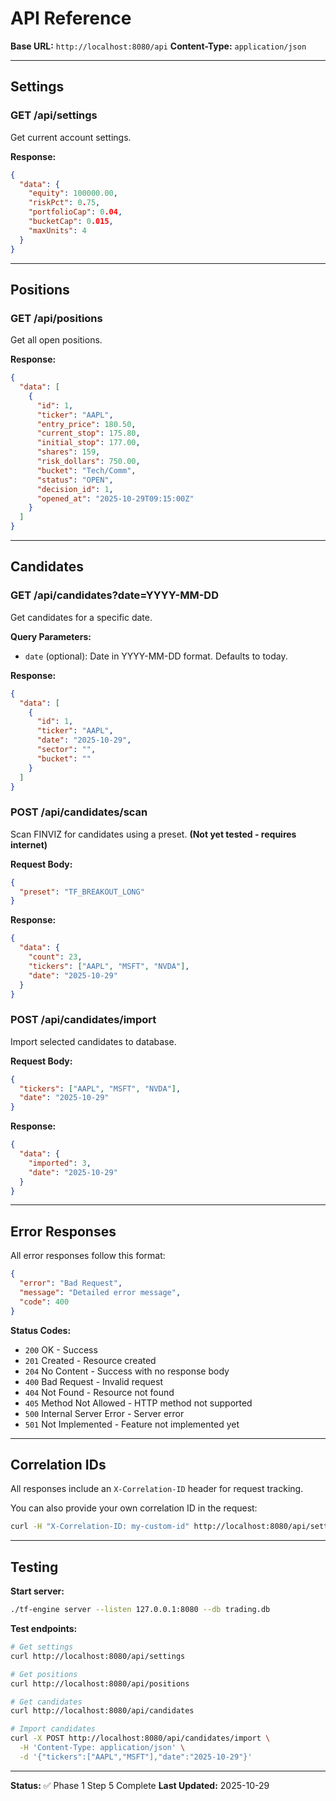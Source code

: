 # API Reference

**Base URL:** `http://localhost:8080/api`
**Content-Type:** `application/json`

---

## Settings

### GET /api/settings

Get current account settings.

**Response:**
```json
{
  "data": {
    "equity": 100000.00,
    "riskPct": 0.75,
    "portfolioCap": 0.04,
    "bucketCap": 0.015,
    "maxUnits": 4
  }
}
```

---

## Positions

### GET /api/positions

Get all open positions.

**Response:**
```json
{
  "data": [
    {
      "id": 1,
      "ticker": "AAPL",
      "entry_price": 180.50,
      "current_stop": 175.80,
      "initial_stop": 177.00,
      "shares": 159,
      "risk_dollars": 750.00,
      "bucket": "Tech/Comm",
      "status": "OPEN",
      "decision_id": 1,
      "opened_at": "2025-10-29T09:15:00Z"
    }
  ]
}
```

---

## Candidates

### GET /api/candidates?date=YYYY-MM-DD

Get candidates for a specific date.

**Query Parameters:**
- `date` (optional): Date in YYYY-MM-DD format. Defaults to today.

**Response:**
```json
{
  "data": [
    {
      "id": 1,
      "ticker": "AAPL",
      "date": "2025-10-29",
      "sector": "",
      "bucket": ""
    }
  ]
}
```

### POST /api/candidates/scan

Scan FINVIZ for candidates using a preset. **(Not yet tested - requires internet)**

**Request Body:**
```json
{
  "preset": "TF_BREAKOUT_LONG"
}
```

**Response:**
```json
{
  "data": {
    "count": 23,
    "tickers": ["AAPL", "MSFT", "NVDA"],
    "date": "2025-10-29"
  }
}
```

### POST /api/candidates/import

Import selected candidates to database.

**Request Body:**
```json
{
  "tickers": ["AAPL", "MSFT", "NVDA"],
  "date": "2025-10-29"
}
```

**Response:**
```json
{
  "data": {
    "imported": 3,
    "date": "2025-10-29"
  }
}
```

---

## Error Responses

All error responses follow this format:

```json
{
  "error": "Bad Request",
  "message": "Detailed error message",
  "code": 400
}
```

**Status Codes:**
- `200` OK - Success
- `201` Created - Resource created
- `204` No Content - Success with no response body
- `400` Bad Request - Invalid request
- `404` Not Found - Resource not found
- `405` Method Not Allowed - HTTP method not supported
- `500` Internal Server Error - Server error
- `501` Not Implemented - Feature not implemented yet

---

## Correlation IDs

All responses include an `X-Correlation-ID` header for request tracking.

You can also provide your own correlation ID in the request:
```bash
curl -H "X-Correlation-ID: my-custom-id" http://localhost:8080/api/settings
```

---

## Testing

**Start server:**
```bash
./tf-engine server --listen 127.0.0.1:8080 --db trading.db
```

**Test endpoints:**
```bash
# Get settings
curl http://localhost:8080/api/settings

# Get positions
curl http://localhost:8080/api/positions

# Get candidates
curl http://localhost:8080/api/candidates

# Import candidates
curl -X POST http://localhost:8080/api/candidates/import \
  -H 'Content-Type: application/json' \
  -d '{"tickers":["AAPL","MSFT"],"date":"2025-10-29"}'
```

---

**Status:** ✅ Phase 1 Step 5 Complete
**Last Updated:** 2025-10-29
